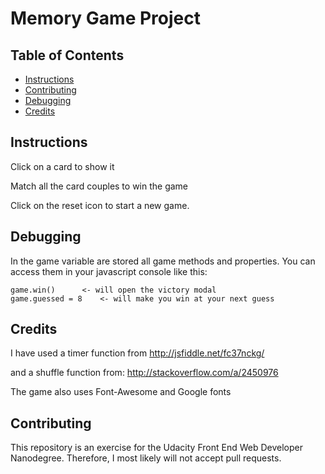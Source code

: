# Memory Game Project

## Table of Contents

* [Instructions](#instructions)
* [Contributing](#contributing)
* [Debugging](#debugging)
* [Credits](#credits)

## Instructions

Click on a card to show it

Match all the card couples to win the game

Click on the reset icon to start a new game.

## Debugging

In the game variable are stored all game methods and properties.
You can access them in your javascript console like this:

	game.win()		<- will open the victory modal
	game.guessed = 8	<- will make you win at your next guess

## Credits


I have used a timer function from http://jsfiddle.net/fc37nckg/

and a shuffle function from: http://stackoverflow.com/a/2450976

The game also uses Font-Awesome and Google fonts

## Contributing

This repository is an exercise for the Udacity Front End Web Developer Nanodegree. 
Therefore, I most likely will not accept pull requests.